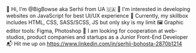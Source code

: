 👋 Hi, I'm @BigBowse aka Serhii from UA 🇺🇦
👀 I'm interested in developing websites on JavaScript for best UI/UX experience
🍳 Currently, my skillbox includes HTML, CSS, SASS/SCSS, JS but only sky is my limit
🖼 Graphic editor tools: Figma, Photoshop
💞 I am looking for cooperation at web-studios, product companies and startups as a Junior Front-End Developer
📬 Hit me up on https://www.linkedin.com/in/serhii-bohosta-2870b1214
